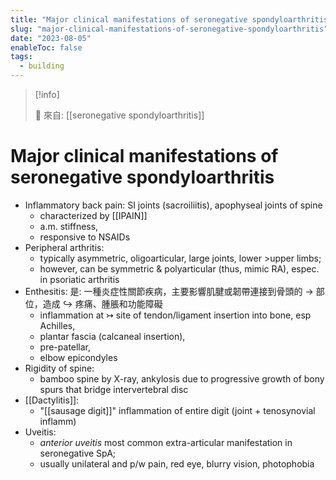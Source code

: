 ```yaml
---
title: "Major clinical manifestations of seronegative spondyloarthritis"
slug: "major-clinical-manifestations-of-seronegative-spondyloarthritis"
date: "2023-08-05"
enableToc: false
tags:
  - building
---
```


> [!info]
>
> 🌱 來自: [[seronegative spondyloarthritis]]

# Major clinical manifestations of seronegative spondyloarthritis

- Inflammatory back pain: SI joints (sacroiliitis), apophyseal joints of spine
  - characterized by [[IPAIN]]
  - a.m. stiffness,
  - responsive to NSAIDs
- Peripheral arthritis:
  - typically asymmetric, oligoarticular, large joints, lower >upper limbs;
  - however, can be symmetric & polyarticular (thus, mimic RA), espec. in psoriatic arthritis
- Enthesitis: 是: 一種炎症性關節疾病，主要影響肌腱或韌帶連接到骨頭的 → 部位，造成 ↪ 疼痛、腫脹和功能障礙
  - inflammation at ↣ site of tendon/ligament insertion into bone, esp Achilles,
  - plantar fascia (calcaneal insertion),
  - pre-patellar,
  - elbow epicondyles
- Rigidity of spine:
  - bamboo spine by X-ray, ankylosis due to progressive growth of bony spurs that bridge intervertebral disc
- [[Dactylitis]]:
  - "[[sausage digit]]" inflammation of entire digit (joint + tenosynovial inflamm)
- Uveitis:
  - _anterior uveitis_ most common extra-articular manifestation in seronegative SpA;
  - usually unilateral and p/w pain, red eye, blurry vision, photophobia
